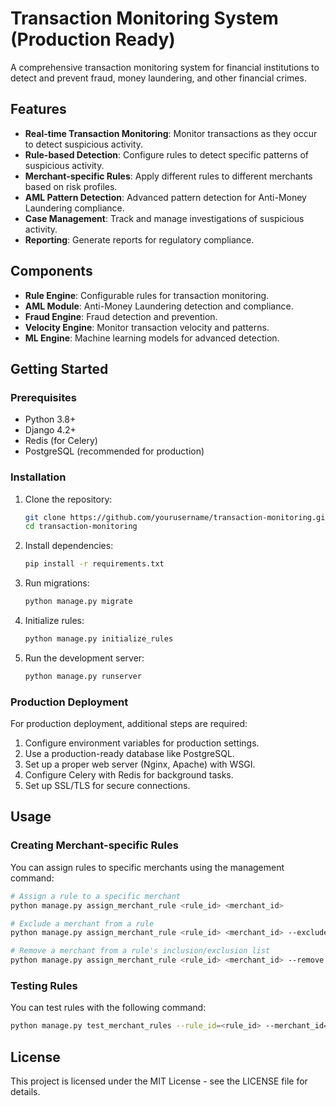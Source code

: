 # Transaction Monitoring System (Production Ready)

A comprehensive transaction monitoring system for financial institutions to detect and prevent fraud, money laundering, and other financial crimes.

## Features

- **Real-time Transaction Monitoring**: Monitor transactions as they occur to detect suspicious activity.
- **Rule-based Detection**: Configure rules to detect specific patterns of suspicious activity.
- **Merchant-specific Rules**: Apply different rules to different merchants based on risk profiles.
- **AML Pattern Detection**: Advanced pattern detection for Anti-Money Laundering compliance.
- **Case Management**: Track and manage investigations of suspicious activity.
- **Reporting**: Generate reports for regulatory compliance.

## Components

- **Rule Engine**: Configurable rules for transaction monitoring.
- **AML Module**: Anti-Money Laundering detection and compliance.
- **Fraud Engine**: Fraud detection and prevention.
- **Velocity Engine**: Monitor transaction velocity and patterns.
- **ML Engine**: Machine learning models for advanced detection.

## Getting Started

### Prerequisites

- Python 3.8+
- Django 4.2+
- Redis (for Celery)
- PostgreSQL (recommended for production)

### Installation

1. Clone the repository:
   ```bash
   git clone https://github.com/yourusername/transaction-monitoring.git
   cd transaction-monitoring
   ```

2. Install dependencies:
   ```bash
   pip install -r requirements.txt
   ```

3. Run migrations:
   ```bash
   python manage.py migrate
   ```

4. Initialize rules:
   ```bash
   python manage.py initialize_rules
   ```

5. Run the development server:
   ```bash
   python manage.py runserver
   ```

### Production Deployment

For production deployment, additional steps are required:

1. Configure environment variables for production settings.
2. Use a production-ready database like PostgreSQL.
3. Set up a proper web server (Nginx, Apache) with WSGI.
4. Configure Celery with Redis for background tasks.
5. Set up SSL/TLS for secure connections.

## Usage

### Creating Merchant-specific Rules

You can assign rules to specific merchants using the management command:

```bash
# Assign a rule to a specific merchant
python manage.py assign_merchant_rule <rule_id> <merchant_id>

# Exclude a merchant from a rule
python manage.py assign_merchant_rule <rule_id> <merchant_id> --exclude

# Remove a merchant from a rule's inclusion/exclusion list
python manage.py assign_merchant_rule <rule_id> <merchant_id> --remove
```

### Testing Rules

You can test rules with the following command:

```bash
python manage.py test_merchant_rules --rule_id=<rule_id> --merchant_id=<merchant_id> --amount=<amount>
```

## License

This project is licensed under the MIT License - see the LICENSE file for details.